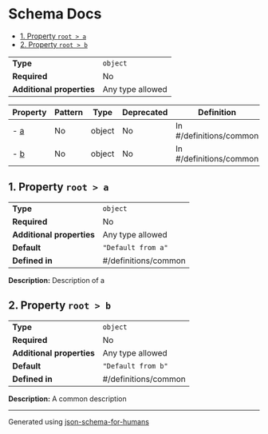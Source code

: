 # Schema Docs

- [1. Property `root > a`](#a)
- [2. Property `root > b`](#b)

|                           |                  |
| ------------------------- | ---------------- |
| **Type**                  | `object`         |
| **Required**              | No               |
| **Additional properties** | Any type allowed |

| Property   | Pattern | Type   | Deprecated | Definition              | Title/Description    |
| ---------- | ------- | ------ | ---------- | ----------------------- | -------------------- |
| - [a](#a ) | No      | object | No         | In #/definitions/common | Description of a     |
| - [b](#b ) | No      | object | No         | In #/definitions/common | A common description |

## <a name="a"></a>1. Property `root > a`

|                           |                      |
| ------------------------- | -------------------- |
| **Type**                  | `object`             |
| **Required**              | No                   |
| **Additional properties** | Any type allowed     |
| **Default**               | `"Default from a"`   |
| **Defined in**            | #/definitions/common |

**Description:** Description of a

## <a name="b"></a>2. Property `root > b`

|                           |                      |
| ------------------------- | -------------------- |
| **Type**                  | `object`             |
| **Required**              | No                   |
| **Additional properties** | Any type allowed     |
| **Default**               | `"Default from b"`   |
| **Defined in**            | #/definitions/common |

**Description:** A common description

----------------------------------------------------------------------------------------------------------------------------
Generated using [json-schema-for-humans](https://github.com/coveooss/json-schema-for-humans)
